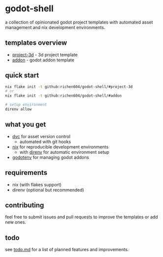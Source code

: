 # godot-shell

a collection of opinionated godot project templates with automated asset management and nix development environments.

## templates overview

- [project-3d](./templates/project-3d/README.md) - 3d project template
- [addon](./templates/addon/README.md) - godot addon template

## quick start

```bash
nix flake init -t github:richen604/godot-shell/#project-3d
# or
nix flake init -t github:richen604/godot-shell/#addon

# setup environment
direnv allow
```

## what you get

- [dvc](https://dvc.org/) for asset version control
  - automated with git hooks
- [nix](https://nixos.org/) for reproducible development environments
  - with [direnv](https://direnv.net/) for automatic environment setup
- [godotenv](https://github.com/chickensoft-games/GodotEnv) for managing godot addons

## requirements

- nix (with flakes support)
- direnv (optional but recommended)

## contributing

feel free to submit issues and pull requests to improve the templates or add new ones.

## todo

see [todo.md](todo.md) for a list of planned features and improvements.
